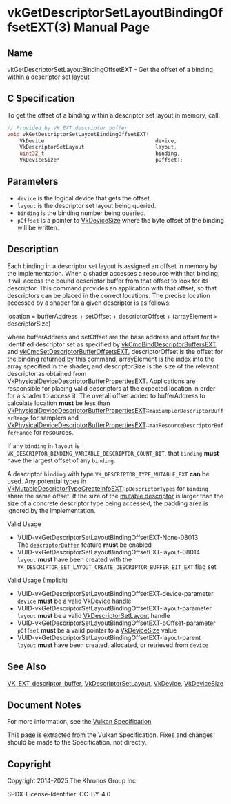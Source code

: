 # vkGetDescriptorSetLayoutBindingOffsetEXT(3) Manual Page

## Name

vkGetDescriptorSetLayoutBindingOffsetEXT - Get the offset of a binding within a descriptor set layout



## [](#_c_specification)C Specification

To get the offset of a binding within a descriptor set layout in memory, call:

```c++
// Provided by VK_EXT_descriptor_buffer
void vkGetDescriptorSetLayoutBindingOffsetEXT(
    VkDevice                                    device,
    VkDescriptorSetLayout                       layout,
    uint32_t                                    binding,
    VkDeviceSize*                               pOffset);
```

## [](#_parameters)Parameters

- `device` is the logical device that gets the offset.
- `layout` is the descriptor set layout being queried.
- `binding` is the binding number being queried.
- `pOffset` is a pointer to [VkDeviceSize](https://registry.khronos.org/vulkan/specs/latest/man/html/VkDeviceSize.html) where the byte offset of the binding will be written.

## [](#_description)Description

Each binding in a descriptor set layout is assigned an offset in memory by the implementation. When a shader accesses a resource with that binding, it will access the bound descriptor buffer from that offset to look for its descriptor. This command provides an application with that offset, so that descriptors can be placed in the correct locations. The precise location accessed by a shader for a given descriptor is as follows:

location = bufferAddress + setOffset + descriptorOffset + (arrayElement × descriptorSize)

where bufferAddress and setOffset are the base address and offset for the identified descriptor set as specified by [vkCmdBindDescriptorBuffersEXT](https://registry.khronos.org/vulkan/specs/latest/man/html/vkCmdBindDescriptorBuffersEXT.html) and [vkCmdSetDescriptorBufferOffsetsEXT](https://registry.khronos.org/vulkan/specs/latest/man/html/vkCmdSetDescriptorBufferOffsetsEXT.html), descriptorOffset is the offset for the binding returned by this command, arrayElement is the index into the array specified in the shader, and descriptorSize is the size of the relevant descriptor as obtained from [VkPhysicalDeviceDescriptorBufferPropertiesEXT](https://registry.khronos.org/vulkan/specs/latest/man/html/VkPhysicalDeviceDescriptorBufferPropertiesEXT.html). Applications are responsible for placing valid descriptors at the expected location in order for a shader to access it. The overall offset added to bufferAddress to calculate location **must** be less than [VkPhysicalDeviceDescriptorBufferPropertiesEXT](https://registry.khronos.org/vulkan/specs/latest/man/html/VkPhysicalDeviceDescriptorBufferPropertiesEXT.html)::`maxSamplerDescriptorBufferRange` for samplers and [VkPhysicalDeviceDescriptorBufferPropertiesEXT](https://registry.khronos.org/vulkan/specs/latest/man/html/VkPhysicalDeviceDescriptorBufferPropertiesEXT.html)::`maxResourceDescriptorBufferRange` for resources.

If any `binding` in `layout` is `VK_DESCRIPTOR_BINDING_VARIABLE_DESCRIPTOR_COUNT_BIT`, that `binding` **must** have the largest offset of any `binding`.

A descriptor `binding` with type `VK_DESCRIPTOR_TYPE_MUTABLE_EXT` **can** be used. Any potential types in [VkMutableDescriptorTypeCreateInfoEXT](https://registry.khronos.org/vulkan/specs/latest/man/html/VkMutableDescriptorTypeCreateInfoEXT.html)::`pDescriptorTypes` for `binding` share the same offset. If the size of the [mutable descriptor](https://registry.khronos.org/vulkan/specs/latest/html/vkspec.html#descriptorsets-mutable) is larger than the size of a concrete descriptor type being accessed, the padding area is ignored by the implementation.

Valid Usage

- [](#VUID-vkGetDescriptorSetLayoutBindingOffsetEXT-None-08013)VUID-vkGetDescriptorSetLayoutBindingOffsetEXT-None-08013  
  The [`descriptorBuffer`](https://registry.khronos.org/vulkan/specs/latest/html/vkspec.html#features-descriptorBuffer) feature **must** be enabled
- [](#VUID-vkGetDescriptorSetLayoutBindingOffsetEXT-layout-08014)VUID-vkGetDescriptorSetLayoutBindingOffsetEXT-layout-08014  
  `layout` **must** have been created with the `VK_DESCRIPTOR_SET_LAYOUT_CREATE_DESCRIPTOR_BUFFER_BIT_EXT` flag set

Valid Usage (Implicit)

- [](#VUID-vkGetDescriptorSetLayoutBindingOffsetEXT-device-parameter)VUID-vkGetDescriptorSetLayoutBindingOffsetEXT-device-parameter  
  `device` **must** be a valid [VkDevice](https://registry.khronos.org/vulkan/specs/latest/man/html/VkDevice.html) handle
- [](#VUID-vkGetDescriptorSetLayoutBindingOffsetEXT-layout-parameter)VUID-vkGetDescriptorSetLayoutBindingOffsetEXT-layout-parameter  
  `layout` **must** be a valid [VkDescriptorSetLayout](https://registry.khronos.org/vulkan/specs/latest/man/html/VkDescriptorSetLayout.html) handle
- [](#VUID-vkGetDescriptorSetLayoutBindingOffsetEXT-pOffset-parameter)VUID-vkGetDescriptorSetLayoutBindingOffsetEXT-pOffset-parameter  
  `pOffset` **must** be a valid pointer to a [VkDeviceSize](https://registry.khronos.org/vulkan/specs/latest/man/html/VkDeviceSize.html) value
- [](#VUID-vkGetDescriptorSetLayoutBindingOffsetEXT-layout-parent)VUID-vkGetDescriptorSetLayoutBindingOffsetEXT-layout-parent  
  `layout` **must** have been created, allocated, or retrieved from `device`

## [](#_see_also)See Also

[VK\_EXT\_descriptor\_buffer](https://registry.khronos.org/vulkan/specs/latest/man/html/VK_EXT_descriptor_buffer.html), [VkDescriptorSetLayout](https://registry.khronos.org/vulkan/specs/latest/man/html/VkDescriptorSetLayout.html), [VkDevice](https://registry.khronos.org/vulkan/specs/latest/man/html/VkDevice.html), [VkDeviceSize](https://registry.khronos.org/vulkan/specs/latest/man/html/VkDeviceSize.html)

## [](#_document_notes)Document Notes

For more information, see the [Vulkan Specification](https://registry.khronos.org/vulkan/specs/latest/html/vkspec.html#vkGetDescriptorSetLayoutBindingOffsetEXT)

This page is extracted from the Vulkan Specification. Fixes and changes should be made to the Specification, not directly.

## [](#_copyright)Copyright

Copyright 2014-2025 The Khronos Group Inc.

SPDX-License-Identifier: CC-BY-4.0